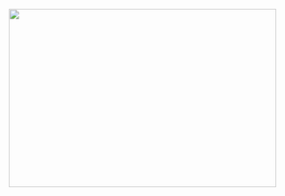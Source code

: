 <p align="center">
    <img src="https://wallpaperaccess.com/full/8351171.gif" width="480" height="320"></img>
</p>
